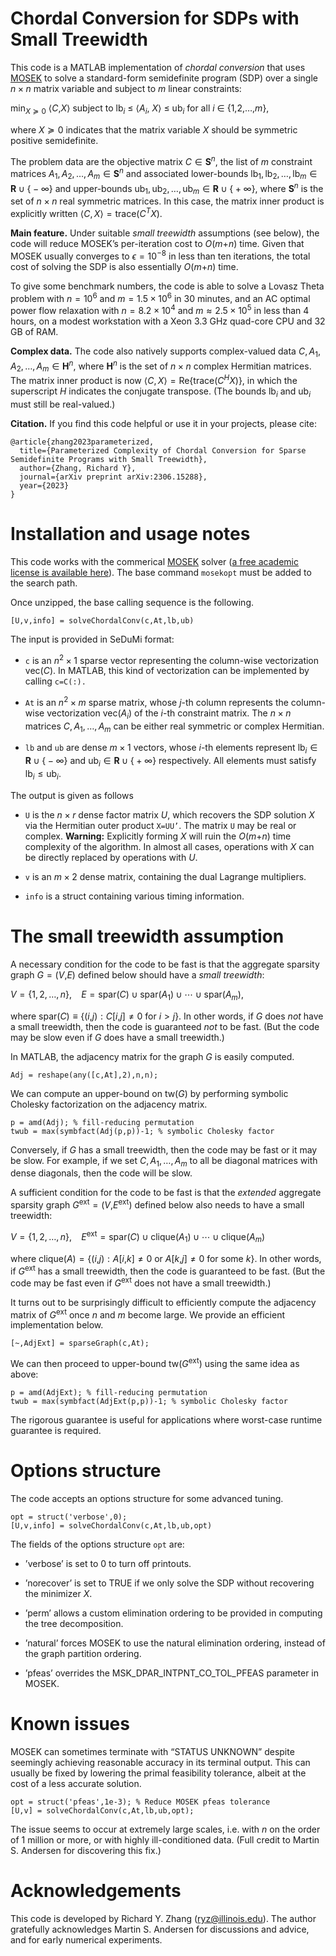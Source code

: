 # Chordal Conversion for SDPs with Small Treewidth

This code is a MATLAB implementation of *chordal conversion* that uses
[MOSEK](https://www.mosek.com/) to solve a standard-form semidefinite
program (SDP) over a single *n* × *n* matrix variable and subject to *m*
linear constraints:

min<sub>*X* ≽ 0</sub> ⟨*C*,*X*⟩   subject to lb<sub>*i*</sub> ≤ ⟨*A*<sub>*i*</sub>, *X*⟩ ≤ ub<sub>*i*</sub> for all *i* ∈ {1,2,…,*m*},

where *X* ≽ 0 indicates that the matrix variable *X* should be symmetric
positive semidefinite.

The problem data are the objective matrix *C* ∈ **S**<sup>*n*</sup>, the
list of *m* constraint matrices
*A*<sub>1</sub>, *A*<sub>2</sub>, …, *A*<sub>*m*</sub> ∈ **S**<sup>*n*</sup>
and associated lower-bounds
lb<sub>1</sub>, lb<sub>2</sub>, …, lb<sub>*m*</sub> ∈ **R** ∪ { − ∞} and
upper-bounds
ub<sub>1</sub>, ub<sub>2</sub>, …, ub<sub>*m*</sub> ∈ **R** ∪ { + ∞},
where **S**<sup>*n*</sup> is the set of *n* × *n* real symmetric
matrices. In this case, the matrix inner product is explicitly written
⟨*C*, *X*⟩ = trace(*C*<sup>*T*</sup>*X*).

**Main feature.** Under suitable *small treewidth* assumptions (see
below), the code will reduce MOSEK’s per-iteration cost to *O*(*m*+*n*)
time. Given that MOSEK usually converges to *ϵ* = 10<sup>−8</sup> in
less than ten iterations, the total cost of solving the SDP is also
essentially *O*(*m*+*n*) time.

To give some benchmark numbers, the code is able to solve a Lovasz Theta
problem with *n* = 10<sup>6</sup> and *m* = 1.5 × 10<sup>6</sup> in 30
minutes, and an AC optimal power flow relaxation with
*n* = 8.2 × 10<sup>4</sup> and *m* ≈ 2.5 × 10<sup>5</sup> in less than 4
hours, on a modest workstation with a Xeon 3.3 GHz quad-core CPU and 32
GB of RAM.

**Complex data.** The code also natively supports complex-valued data
*C*, *A*<sub>1</sub>, *A*<sub>2</sub>, …, *A*<sub>*m*</sub> ∈ **H**<sup>*n*</sup>,
where **H**<sup>*n*</sup> is the set of *n* × *n* complex Hermitian
matrices. The matrix inner product is now
⟨*C*, *X*⟩ = Re{trace(*C*<sup>*H*</sup>*X*)}, in which the superscript
*H* indicates the conjugate transpose. (The bounds lb<sub>*i*</sub> and
ub<sub>*i*</sub> must still be real-valued.)

**Citation.** If you find this code helpful or use it in your projects,
please cite:

    @article{zhang2023parameterized,
      title={Parameterized Complexity of Chordal Conversion for Sparse Semidefinite Programs with Small Treewidth},
      author={Zhang, Richard Y},
      journal={arXiv preprint arXiv:2306.15288},
      year={2023}
    }

# Installation and usage notes

This code works with the commerical [MOSEK](https://www.mosek.com/)
solver ([a free academic license is available
here](https://www.mosek.com/products/academic-licenses/)). The base
command `mosekopt` must be added to the search path.

Once unzipped, the base calling sequence is the following.

    [U,v,info] = solveChordalConv(c,At,lb,ub)

The input is provided in SeDuMi format:

-   `c` is an *n*<sup>2</sup> × 1 sparse vector representing the
    column-wise vectorization vec(*C*). In MATLAB, this kind of
    vectorization can be implemented by calling `c=C(:). `

-   `At` is an *n*<sup>2</sup> × *m* sparse matrix, whose *j*-th column
    represents the column-wise vectorization vec(*A*<sub>*i*</sub>) of
    the *i*-th constraint matrix. The *n* × *n* matrices
    *C*, *A*<sub>1</sub>, …, *A*<sub>*m*</sub> can be either real
    symmetric or complex Hermitian.

-   `lb` and `ub` are dense *m* × 1 vectors, whose *i*-th elements
    represent lb<sub>*i*</sub> ∈ **R** ∪ { − ∞} and
    ub<sub>*i*</sub> ∈ **R** ∪ { + ∞} respectively. All elements must
    satisfy lb<sub>*i*</sub> ≤ ub<sub>*i*</sub>.

The output is given as follows

-   `U` is the *n* × *r* dense factor matrix *U*, which recovers the SDP
    solution *X* via the Hermitian outer product `X=UU’`. The matrix `U`
    may be real or complex. **Warning:** Explicitly forming *X* will
    ruin the *O*(*m*+*n*) time complexity of the algorithm. In almost
    all cases, operations with *X* can be directly replaced by
    operations with *U*.

-   `v` is an *m* × 2 dense matrix, containing the dual Lagrange
    multipliers.

-   `info` is a struct containing various timing information.

# The small treewidth assumption

A necessary condition for the code to be fast is that the aggregate
sparsity graph *G* = (*V*,*E*) defined below should have a *small
treewidth*:

*V* = {1, 2, …, *n*},  *E* = spar(*C*) ∪ spar(*A*<sub>1</sub>) ∪ ⋯ ∪ spar(*A*<sub>*m*</sub>),

where
spar(*C*) ≡ {(*i*,*j*) : *C*\[*i*,*j*\] ≠ 0 for *i* \> *j*}.
In other words, if *G* does *not* have a small treewidth, then the code
is guaranteed *not* to be fast. (But the code may be slow even if *G*
does have a small treewidth.)

In MATLAB, the adjacency matrix for the graph *G* is easily computed.

    Adj = reshape(any([c,At],2),n,n); 

We can compute an upper-bound on tw(*G*) by performing symbolic Cholesky
factorization on the adjacency matrix.

    p = amd(Adj); % fill-reducing permutation
    twub = max(symbfact(Adj(p,p))-1; % symbolic Cholesky factor

Conversely, if *G* has a small treewidth, then the code may be fast or
it may be slow. For example, if we set
*C*, *A*<sub>1</sub>, …, *A*<sub>*m*</sub> to all be diagonal matrices
with dense diagonals, then the code will be slow.

A sufficient condition for the code to be fast is that the *extended*
aggregate sparsity graph *G*<sup>ext</sup> = (*V*,*E*<sup>ext</sup>)
defined below also needs to have a small treewidth:

*V* = {1, 2, …, *n*},  *E*<sup>ext</sup> = spar(*C*) ∪ clique(*A*<sub>1</sub>) ∪ ⋯ ∪ clique(*A*<sub>*m*</sub>)

where
clique(*A*) = {(*i*,*j*) : *A*\[*i*,*k*\] ≠ 0 or *A*\[*k*,*j*\] ≠ 0 for some *k*}.
In other words, if *G*<sup>ext</sup> has a small treewidth, then the
code is guaranteed to be fast. (But the code may be fast even if
*G*<sup>ext</sup> does not have a small treewidth.)

It turns out to be surprisingly difficult to efficiently compute the
adjacency matrix of *G*<sup>ext</sup> once *n* and *m* become large. We
provide an efficient implementation below.

    [~,AdjExt] = sparseGraph(c,At);

We can then proceed to upper-bound tw(*G*<sup>ext</sup>) using the same
idea as above:

    p = amd(AdjExt); % fill-reducing permutation
    twub = max(symbfact(AdjExt(p,p))-1; % symbolic Cholesky factor

The rigorous guarantee is useful for applications where worst-case
runtime guarantee is required.

# Options structure

The code accepts an options structure for some advanced tuning.

    opt = struct('verbose',0);
    [U,v,info] = solveChordalConv(c,At,lb,ub,opt)

The fields of the options structure `opt` are:

-   ’verbose’ is set to 0 to turn off printouts.

-   ’norecover’ is set to TRUE if we only solve the SDP without
    recovering the minimizer *X*.

-   ’perm’ allows a custom elimination ordering to be provided in
    computing the tree decomposition.

-   ’natural’ forces MOSEK to use the natural elimination ordering,
    instead of the graph partition ordering.

-   ’pfeas’ overrides the MSK_DPAR_INTPNT_CO_TOL_PFEAS parameter in
    MOSEK.

# Known issues

MOSEK can sometimes terminate with “STATUS UNKNOWN” despite seemingly
achieving reasonable accuracy in its terminal output. This can usually
be fixed by lowering the primal feasibility tolerance, albeit at the
cost of a less accurate solution.

    opt = struct('pfeas',1e-3); % Reduce MOSEK pfeas tolerance
    [U,v] = solveChordalConv(c,At,lb,ub,opt);

The issue seems to occur at extremely large scales, i.e. with *n* on the
order of 1 million or more, or with highly ill-conditioned data. (Full
credit to Martin S. Andersen for discovering this fix.)

# Acknowledgements

This code is developed by Richard Y. Zhang (ryz@illinois.edu). The
author gratefully acknowledges Martin S. Andersen for discussions and
advice, and for early numerical experiments.
